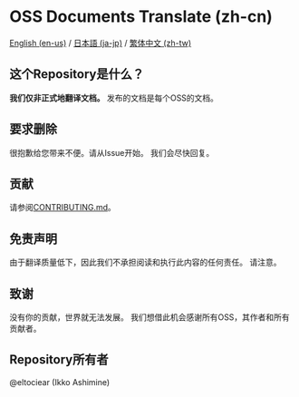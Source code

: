 # OSS Documents Translate (zh-cn)
[English (en-us)](../../README.md) / [日本語 (ja-jp)](../ja-jp/README.md) / [繁体中文 (zh-tw)](../zh-tw/README.md)

## 这个Repository是什么？
**我们仅非正式地翻译文档。**
发布的文档是每个OSS的文档。

## 要求删除
很抱歉给您带来不便。请从Issue开始。
我们会尽快回复。

## 贡献
请参阅[CONTRIBUTING.md](./CONTRIBUTING.md)。

## 免责声明
由于翻译质量低下，因此我们不承担阅读和执行此内容的任何责任。
请注意。

## 致谢
没有你的贡献，世界就无法发展。
我们想借此机会感谢所有OSS，其作者和所有贡献者。

## Repository所有者
@eltociear (Ikko Ashimine)
